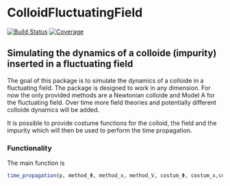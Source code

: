# ColloidFluctuatingField

[![Build Status](https://github.com/phyjonas/ColloidFluctuatingField.jl/actions/workflows/CI.yml/badge.svg?branch=main)](https://github.com/phyjonas/ColloidFluctuatingField.jl/actions/workflows/CI.yml?query=branch%3Amain)
[![Coverage](https://codecov.io/gh/phyjonas/ColloidFluctuatingField.jl/branch/main/graph/badge.svg)](https://codecov.io/gh/phyjonas/ColloidFluctuatingField.jl)


## Simulating the dynamics of a colloide (impurity) inserted in a fluctuating field

The goal of this package is to simulate the dynamics of a colloide in a fluctuating field. The package is designed to work in any dimension. For now the only provided methods are a Newtonian colloide and Model A for the fluctuating field. Over time more field theories and potentially different colloide dynamics will be added.

It is possible to provide costume functions for the colloid, the field and the impurity which will then be used to perform the time propagation.

### Functionality
The main function is

```julia
time_propagation(p, method_Φ, method_x, method_V, costum_Φ, costum_x,costum_V)
